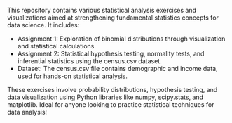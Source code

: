 This repository contains various statistical analysis exercises and visualizations aimed at strengthening fundamental statistics concepts for data science. It includes:

- Assignment 1: Exploration of binomial distributions through visualization and statistical calculations.
- Assignment 2: Statistical hypothesis testing, normality tests, and inferential statistics using the census.csv dataset.
- Dataset: The census.csv file contains demographic and income data, used for hands-on statistical analysis.

These exercises involve probability distributions, hypothesis testing, and data visualization using Python libraries like numpy, scipy.stats, and matplotlib. Ideal for anyone looking to practice statistical techniques for data analysis!
